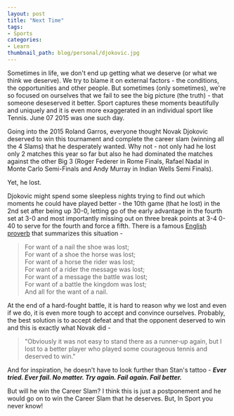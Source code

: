 ```yaml
---
layout: post
title: "Next Time"
tags:
- Sports
categories:
- Learn
thumbnail_path: blog/personal/djokovic.jpg
---
```


Sometimes in life, we don't end up getting what we deserve (or what we think we deserve). We try to blame it on external factors - the conditions, the opportunities and other people. But sometimes (only sometimes), we're so focused on ourselves that we fail to see the big picture (the truth) - that someone deseserved it better. Sport captures these moments beautifully and uniquely and it is even more exaggerated in an individual sport like Tennis. June 07 2015 was one such day.

Going into the 2015 Roland Garros, everyone thought Novak Djokovic deserved to win this tournament and complete the career slam (winning all the 4 Slams) that he desperately wanted. Why not - not only had he lost only 2 matches this year so far but also he had dominated the matches against the other Big 3 (Roger Federer in Rome Finals, Rafael Nadal in Monte Carlo Semi-Finals and Andy Murray in Indian Wells Semi Finals).

Yet, he lost.

Djokovic might spend some sleepless nights trying to find out which moments he could have played better - the 10th game (that he lost) in the 2nd set after being up 30-0, letting go of the early advantage in the fourth set at 3-0 and most importantly missing out on three break points at 3-4 0-40 to serve for the fourth and force a fifth. There is a famous [English proverb](http://en.wikipedia.org/wiki/For_Want_of_a_Nail) that summarizes this situation - 

> For want of a nail the shoe was lost;<br />
For want of a shoe the horse was lost;<br />
For want of a horse the rider was lost;<br />
For want of a rider the message was lost;<br />
For want of a message the battle was lost;<br />
For want of a battle the kingdom was lost;<br />
And all for the want of a nail.<br />

At the end of a hard-fought battle, it is hard to reason why we lost and even if we do, it is even more tough to accept and convince ourselves. Probably, the best solution is to accept defeat and that the opponent deserved to win and this is exactly what Novak did - 

> "Obviously it was not easy to stand there as a runner‑up again, but I lost to a better player who played some 
> courageous tennis and deserved to win."

And for inspiration, he doesn't have to look further than Stan's tattoo - ***Ever tried. Ever fail. No matter. Try again. Fail again. Fail better.*** 

But will he win the Career Slam? I think this is just a postponement and he would go on to win the Career Slam that he deserves. But, In Sport you never know!